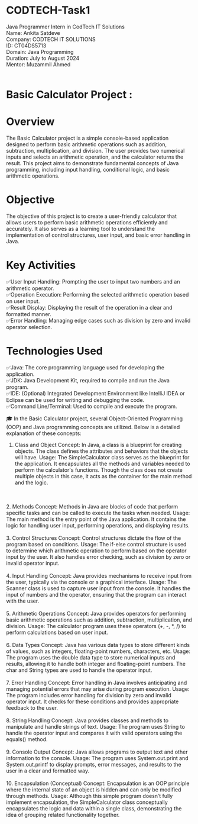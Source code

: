 # CODTECH-Task1
Java Programmer Intern in CodTech IT Solutions
<br>
Name: Ankita Satdeve
<br>
Company: CODTECH IT SOLUTIONS
<br>
ID: CT04DS5713
<br>
Domain: Java Programming
<br>
Duration: July to August 2024
<br>
Mentor: Muzammil Ahmed
<br>
<br>

# Basic Calculator Project :
# Overview
The Basic Calculator project is a simple console-based application designed to perform basic arithmetic operations such as addition, subtraction, multiplication, and division. The user provides two numerical inputs and selects an arithmetic operation, and the calculator returns the result. This project aims to demonstrate fundamental concepts of Java programming, including input handling, conditional logic, and basic arithmetic operations.

# Objective
The objective of this project is to create a user-friendly calculator that allows users to perform basic arithmetic operations efficiently and accurately. It also serves as a learning tool to understand the implementation of control structures, user input, and basic error handling in Java.

# Key Activities
✅User Input Handling: Prompting the user to input two numbers and an arithmetic operator.
<br>
✅Operation Execution: Performing the selected arithmetic operation based on user input.
<br>
✅Result Display: Displaying the result of the operation in a clear and formatted manner.
<br>
✅Error Handling: Managing edge cases such as division by zero and invalid operator selection.
<br>

# Technologies Used
✅Java: The core programming language used for developing the application.
<br>
✅JDK: Java Development Kit, required to compile and run the Java program.
<br>
✅IDE: (Optional) Integrated Development Environment like IntelliJ IDEA or Eclipse can be used for writing and debugging the code.
<br>
✅Command Line/Terminal: Used to compile and execute the program.
<br>

🎓 In the Basic Calculator project, several Object-Oriented Programming (OOP) and Java programming concepts are utilized. Below is a detailed explanation of these concepts:
1. Class and Object
Concept: In Java, a class is a blueprint for creating objects. The class defines the attributes and behaviors that the objects will have.
Usage: The SimpleCalculator class serves as the blueprint for the application. It encapsulates all the methods and variables needed to perform the calculator's functions. Though the class does not create multiple objects in this case, it acts as the container for the main method and the logic.
<br>
<br>
2. Methods
Concept: Methods in Java are blocks of code that perform specific tasks and can be called to execute the tasks when needed.
Usage: The main method is the entry point of the Java application. It contains the logic for handling user input, performing operations, and displaying results.
<br>
<br>
3. Control Structures
Concept: Control structures dictate the flow of the program based on conditions.
Usage: The if-else control structure is used to determine which arithmetic operation to perform based on the operator input by the user. It also handles error checking, such as division by zero or invalid operator input.
<br>
<br>
4. Input Handling
Concept: Java provides mechanisms to receive input from the user, typically via the console or a graphical interface.
Usage: The Scanner class is used to capture user input from the console. It handles the input of numbers and the operator, ensuring that the program can interact with the user.
<br>
<br>
5. Arithmetic Operations
Concept: Java provides operators for performing basic arithmetic operations such as addition, subtraction, multiplication, and division.
Usage: The calculator program uses these operators (+, -, *, /) to perform calculations based on user input.
<br>
<br>
6. Data Types
Concept: Java has various data types to store different kinds of values, such as integers, floating-point numbers, characters, etc.
Usage: The program uses the double data type to store numerical inputs and results, allowing it to handle both integer and floating-point numbers. The char and String types are used to handle the operator input.
<br>
<br>
7. Error Handling
Concept: Error handling in Java involves anticipating and managing potential errors that may arise during program execution.
Usage: The program includes error handling for division by zero and invalid operator input. It checks for these conditions and provides appropriate feedback to the user.
<br>
<br>
8. String Handling
Concept: Java provides classes and methods to manipulate and handle strings of text.
Usage: The program uses String to handle the operator input and compares it with valid operators using the equals() method.
<br>
<br>
9. Console Output
Concept: Java allows programs to output text and other information to the console.
Usage: The program uses System.out.print and System.out.printf to display prompts, error messages, and results to the user in a clear and formatted way.
<br>
<br>
10. Encapsulation (Conceptual)
Concept: Encapsulation is an OOP principle where the internal state of an object is hidden and can only be modified through methods.
Usage: Although this simple program doesn’t fully implement encapsulation, the SimpleCalculator class conceptually encapsulates the logic and data within a single class, demonstrating the idea of grouping related functionality together.
